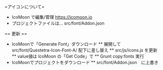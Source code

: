 =アイコンについて=

* IcoMoon で編集/管理 https://icomoon.io
* プロジェクトファイルは... src/font/Addon.json

== 更新 ==
* IcoMoonで「Generate Font」ダウンロード
** 展開して src/font/Questetra-Icon-Font-A/ 配下に差し替え
** src/js/icons.js を更新
** value値は IcoMoon の「Get Code」で
** Grunt copy:fonts 実行
* IcoMoonでプロジェクトをダウンロード
** src/font/Addon.json　に上書き
